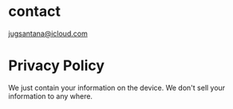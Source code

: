# contact
jugsantana@icloud.com
# Privacy Policy 
We just contain your information on the device.
We don't sell your information to any where.
